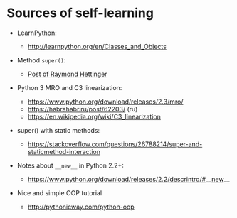 # Sources of self-learning

* LearnPython:
    * http://learnpython.org/en/Classes_and_Objects
    
* Method `super()`:
    * [Post of Raymond Hettinger](https://rhettinger.wordpress.com/2011/05/26/super-considered-super/)
    
    
* Python 3 MRO and C3 linearization:
    * https://www.python.org/download/releases/2.3/mro/
    * https://habrahabr.ru/post/62203/ (ru)
    * https://en.wikipedia.org/wiki/C3_linearization
    
* super() with static methods:
    * https://stackoverflow.com/questions/26788214/super-and-staticmethod-interaction
    
* Notes about `__new__` in Python 2.2+:
    * https://www.python.org/download/releases/2.2/descrintro/#__new__
    
    
* Nice and simple OOP tutorial
    * http://pythonicway.com/python-oop